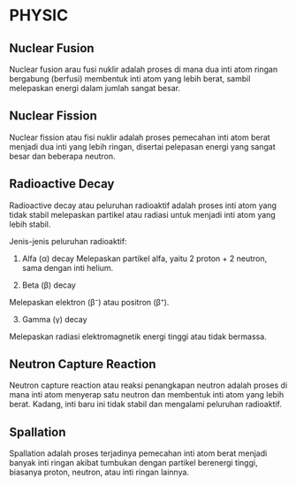 # PHYSIC## Nuclear FusionNuclear fusion arau fusi nuklir adalah proses di mana dua inti atom ringan bergabung (berfusi) membentuk inti atom yang lebih berat, sambil melepaskan energi dalam jumlah sangat besar.## Nuclear FissionNuclear fission atau fisi nuklir adalah proses pemecahan inti atom berat menjadi dua inti yang lebih ringan, disertai pelepasan energi yang sangat besar dan beberapa neutron.## Radioactive DecayRadioactive decay atau peluruhan radioaktif adalah proses inti atom yang tidak stabil melepaskan partikel atau radiasi untuk menjadi inti atom yang lebih stabil.Jenis-jenis peluruhan radioaktif:1. Alfa (α) decayMelepaskan partikel alfa, yaitu 2 proton + 2 neutron, sama dengan inti helium.2. Beta (β) decayMelepaskan elektron (β⁻) atau positron (β⁺).3. Gamma (γ) decayMelepaskan radiasi elektromagnetik energi tinggi atau tidak bermassa.## Neutron Capture ReactionNeutron capture reaction atau reaksi penangkapan neutron adalah proses di mana inti atom menyerap satu neutron dan membentuk inti atom yang lebih berat. Kadang, inti baru ini tidak stabil dan mengalami peluruhan radioaktif.## SpallationSpallation adalah proses terjadinya pemecahan inti atom berat menjadi banyak inti ringan akibat tumbukan dengan partikel berenergi tinggi, biasanya proton, neutron, atau inti ringan lainnya.